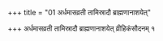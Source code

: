 +++
title = "01 अर्धमासव्रती तामिस्रादौ ब्राह्मणानाशयेत्"

+++
अर्धमासव्रती तामिस्रादौ ब्राह्मणानाशयेत् व्रीहिकंसौदनम् १